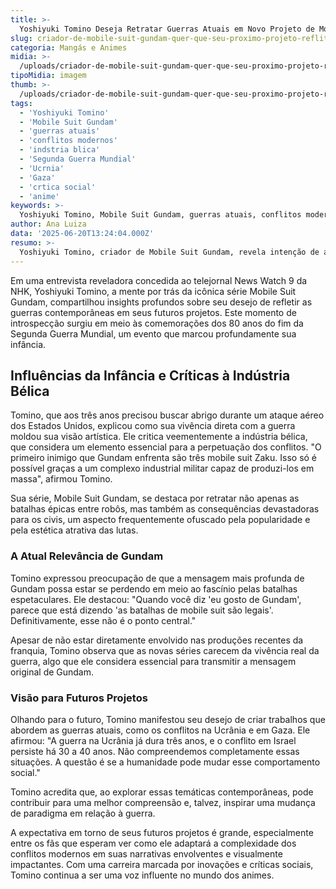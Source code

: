 ```yaml
---
title: >-
  Yoshiyuki Tomino Deseja Retratar Guerras Atuais em Novo Projeto de Mobile Suit Gundam
slug: criador-de-mobile-suit-gundam-quer-que-seu-proximo-projeto-reflita-guerras-atuais
categoria: Mangás e Animes
midia: >-
  /uploads/criador-de-mobile-suit-gundam-quer-que-seu-proximo-projeto-reflita-guerras-atuais-thumb.webp
tipoMidia: imagem
thumb: >-
  /uploads/criador-de-mobile-suit-gundam-quer-que-seu-proximo-projeto-reflita-guerras-atuais-thumb.webp
tags:
  - 'Yoshiyuki Tomino'
  - 'Mobile Suit Gundam'
  - 'guerras atuais'
  - 'conflitos modernos'
  - 'indstria blica'
  - 'Segunda Guerra Mundial'
  - 'Ucrnia'
  - 'Gaza'
  - 'crtica social'
  - 'anime'
keywords: >-
  Yoshiyuki Tomino, Mobile Suit Gundam, guerras atuais, conflitos modernos, indústria bélica, Segunda Guerra Mundial, Ucrânia, Gaza, crítica social, anime
author: Ana Luiza
data: '2025-06-20T13:24:04.000Z'
resumo: >-
  Yoshiyuki Tomino, criador de Mobile Suit Gundam, revela intenção de abordar conflitos modernos em sua próxima obra, inspirando-se em sua experiência de infância durante a Segunda Guerra Mundial.
---
```


Em uma entrevista reveladora concedida ao telejornal News Watch 9 da NHK, Yoshiyuki Tomino, a mente por trás da icônica série Mobile Suit Gundam, compartilhou insights profundos sobre seu desejo de refletir as guerras contemporâneas em seus futuros projetos. Este momento de introspecção surgiu em meio às comemorações dos 80 anos do fim da Segunda Guerra Mundial, um evento que marcou profundamente sua infância.

## Influências da Infância e Críticas à Indústria Bélica

Tomino, que aos três anos precisou buscar abrigo durante um ataque aéreo dos Estados Unidos, explicou como sua vivência direta com a guerra moldou sua visão artística. Ele critica veementemente a indústria bélica, que considera um elemento essencial para a perpetuação dos conflitos. "O primeiro inimigo que Gundam enfrenta são três mobile suit Zaku. Isso só é possível graças a um complexo industrial militar capaz de produzi-los em massa", afirmou Tomino.

Sua série, Mobile Suit Gundam, se destaca por retratar não apenas as batalhas épicas entre robôs, mas também as consequências devastadoras para os civis, um aspecto frequentemente ofuscado pela popularidade e pela estética atrativa das lutas.

### A Atual Relevância de Gundam

Tomino expressou preocupação de que a mensagem mais profunda de Gundam possa estar se perdendo em meio ao fascínio pelas batalhas espetaculares. Ele destacou: "Quando você diz 'eu gosto de Gundam', parece que está dizendo 'as batalhas de mobile suit são legais'. Definitivamente, esse não é o ponto central."

Apesar de não estar diretamente envolvido nas produções recentes da franquia, Tomino observa que as novas séries carecem da vivência real da guerra, algo que ele considera essencial para transmitir a mensagem original de Gundam.

### Visão para Futuros Projetos

Olhando para o futuro, Tomino manifestou seu desejo de criar trabalhos que abordem as guerras atuais, como os conflitos na Ucrânia e em Gaza. Ele afirmou: "A guerra na Ucrânia já dura três anos, e o conflito em Israel persiste há 30 a 40 anos. Não compreendemos completamente essas situações. A questão é se a humanidade pode mudar esse comportamento social."

Tomino acredita que, ao explorar essas temáticas contemporâneas, pode contribuir para uma melhor compreensão e, talvez, inspirar uma mudança de paradigma em relação à guerra.

A expectativa em torno de seus futuros projetos é grande, especialmente entre os fãs que esperam ver como ele adaptará a complexidade dos conflitos modernos em suas narrativas envolventes e visualmente impactantes. Com uma carreira marcada por inovações e críticas sociais, Tomino continua a ser uma voz influente no mundo dos animes.
